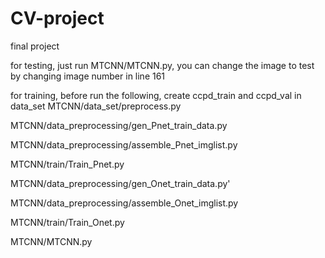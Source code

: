 # CV-project
final project

for testing, just run MTCNN/MTCNN.py, you can change the image to test by changing image number in line 161

for training, before run the following, create ccpd_train and ccpd_val in data_set
  MTCNN/data_set/preprocess.py
  
  MTCNN/data_preprocessing/gen_Pnet_train_data.py
  
  MTCNN/data_preprocessing/assemble_Pnet_imglist.py
  
  MTCNN/train/Train_Pnet.py
  
  MTCNN/data_preprocessing/gen_Onet_train_data.py'
  
  MTCNN/data_preprocessing/assemble_Onet_imglist.py
  
  MTCNN/train/Train_Onet.py
  
  MTCNN/MTCNN.py
